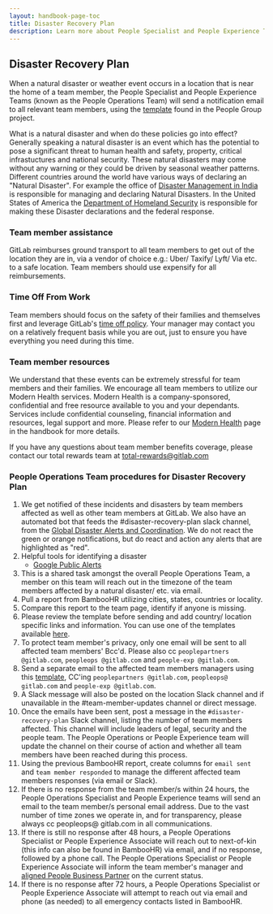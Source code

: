 ```yaml
---
layout: handbook-page-toc
title: Disaster Recovery Plan
description: Learn more about People Specialist and People Experience Teams disaster recovery plan.
---
```


## Disaster Recovery Plan

When a natural disaster or weather event occurs in a location that is near the home of a team member, the People Specialist and People Experience Teams (known as the People Operations Team) will send a notification email to all relevant team members, using the [template](https://gitlab.com/gitlab-com/people-group/General/-/blob/master/.gitlab/email_templates/natural_disaster_notification.md) found in the People Group project.   

What is a natural disaster and when do these policies go into effect?  Generally speaking a natural disaster is an event which has the potential to pose a significant threat to human health and safety, property, critical infrastuctures and national security. These natural disasters may come without any warning or they could be driven by seasonal weather patterns.  Different countries around the world have various ways of declaring an "Natural Disaster".  For example the office of [Disaster Management in India](https://ndma.gov.in) is responsible for managing and declaring Natural Disasters.  In the United States of America the [Department of Homeland Security](https://www.dhs.gov/natural-disasters) is responsible for making these Disaster declarations and the federal response.

### Team member assistance

GitLab reimburses ground transport to all team members to get out of the location they are in, via a vendor of choice e.g.: Uber/ Taxify/ Lyft/ Via etc. to a safe location.  Team members should use expensify for all reimbursements. 

### Time Off From Work

Team members should focus on the safety of their families and themselves first and leverage GitLab's [time off policy](/handbook/paid-time-off/). Your manager may contact you on a relatively frequent basis while you are out, just to ensure you have everything you need during this time.

### Team member resources

We understand that these events can be extremely stressful for team members and their families. We encourage all team members to utilize our Modern Health services. Modern Health is a company-sponsored, confidential and free resource available to you and your dependants. Services include confidential counseling, financial information and resources, legal support and more. Please refer to our [Modern Health](/handbook/total-rewards/benefits/modern-health/) page in the handbook for more details.

If you have any questions about team member benefits coverage, please contact our total rewards team at total-rewards@gitlab.com

### People Operations Team procedures for Disaster Recovery Plan

1. We get notified of these incidents and disasters by team members affected as well as other team members at GitLab. We also have an automated bot that feeds the #disaster-recovery-plan slack channel, from the [Global Disaster Alerts and Coordination](https://gdacs.org/). We do not react the green or orange notifications, but do react and action any alerts that are highlighted as "red". 
1. Helpful tools for identifying a disaster
    - [Google Public Alerts](https://google.org/publicalerts/map)
1. This is a shared task amongst the overall People Operations Team, a member on this team will reach out in the timezone of the team members affected by a natural disaster/ etc. via email. 
1. Pull a report from BambooHR utilizing cities, states, countries or locality.
1. Compare this report to the team page, identify if anyone is missing.
1. Please review the template before sending and add country/ location specific links and information. You can use one of the templates available [here](https://gitlab.com/gitlab-com/people-group/people-operations/General/-/tree/master/.gitlab/email_templates).
1. To protect team member's privacy, only one email will be sent to all affected team members' Bcc'd. Please also cc `peoplepartners @gitlab.com`, `peopleops @gitlab.com` and `people-exp @gitlab.com`.
1. Send a separate email to the affected team members managers using this [template](.gitlab/email_templates/disaster_recovery_manager_email.md), CC'ing `peoplepartners @gitlab.com`, `peopleops@ gitlab.com` and `people-exp @gitlab.com`.
1. A Slack message will also be posted on the location Slack channel and if unavailable in the #team-member-updates channel or direct message. 
1. Once the emails have been sent, post a message in the `#disaster-recovery-plan` Slack channel, listing the number of team members affected. This channel will include leaders of legal, security and the people team. The People Operations or People Experience team will update the channel on their course of action and whether all team members have been reached during this process.
1. Using the previous BambooHR report, create columns for `email sent` and `team member responded` to manage the different affected team members responses (via email or Slack).
1. If there is no response from the team member/s within 24 hours, the People Operations Specialist and People Experience teams will send an email to the team member/s personal email address. Due to the vast number of time zones we operate in, and for transparency, please always cc peopleops@ gitlab.com in all communications.
1. If there is still no response after 48 hours, a People Operations Specialist or People Experience Associate will reach out to next-of-kin (this info can also be found in BambooHR) via email, and if no response, followed by a phone call. The People Operations Specialist or People Experience Associate will inform the team member's manager and [aligned People Business Partner](https://about.gitlab.com/handbook/people-group/#people-business-partner-alignment-to-division) on the current status. 
1. If there is no response after 72 hours, a People Operations Specialist or People Experience Associate will attempt to reach out via email and phone (as needed) to all emergency contacts listed in BambooHR.
